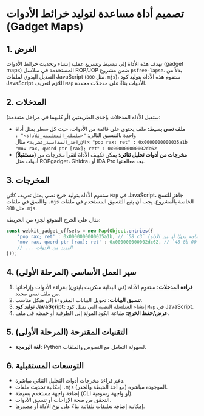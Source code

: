 # تصميم أداة مساعدة لتوليد خرائط الأدوات (Gadget Maps)

## 1. الغرض
تهدف هذه الأداة إلى تبسيط وتسريع عملية إنشاء وتحديث خرائط الأدوات (gadget maps) المستخدمة في سلاسل ROP/JOP ضمن مشروع `psfree-lapse`. بدلاً من التعديل اليدوي لملفات JavaScript (مثل `800.mjs`)، ستقوم هذه الأداة بتوليد كود JavaScript اللازم لتعريف `Map` الأدوات بناءً على مدخلات محددة.

## 2. المدخلات

ستقبل الأداة المدخلات بإحدى الطريقتين (أو كليهما في مراحل متقدمة):

*   **ملف نصي بسيط:** ملف يحتوي على قائمة من الأدوات، حيث كل سطر يمثل أداة واحدة بالتنسيق التالي:
    `"<سلسلة_التعليمة_للأداة>" : <الإزاحة_السداسية_عشرية>`
    مثال:
    `"pop rax; ret" : 0x0000000000035a1b`
    `"mov rax, qword ptr [rax]; ret" : 0x000000000002dc62`
*   **(مستقبلاً) مخرجات من أدوات تحليل ثنائي:** يمكن تكييف الأداة لتقرأ مخرجات من أدوات مثل ROPgadget، Ghidra، أو IDA Pro بعد معالجتها.

## 3. المخرجات

ستقوم الأداة بتوليد خرج نصي يمثل تعريف كائن `Map` في JavaScript، جاهز للنسخ واللصق في ملفات `.mjs` الخاصة بالمشروع. يجب أن يتبع التنسيق المستخدم في ملفات مثل `800.mjs`.

مثال على الخرج المتوقع لجزء من الخريطة:

```javascript
const webkit_gadget_offsets = new Map(Object.entries({
    'pop rax; ret' : 0x0000000000035a1b, // `58 c3` (مثال لتعليق يمكن إضافته يدويًا أو من الأداة)
    'mov rax, qword ptr [rax]; ret' : 0x000000000002dc62, // `48 8b 00 c3`
    // ... المزيد من الأدوات
}));
```

## 4. سير العمل الأساسي (المرحلة الأولى)

1.  **قراءة المدخلات:** ستقوم الأداة (في البداية سكربت بايثون) بقراءة الأدوات وإزاحاتها من ملف نصي محدد.
2.  **تنسيق البيانات:** تحويل البيانات المقروءة إلى هيكل مناسب.
3.  **توليد كود JavaScript:** إنشاء السلسلة النصية التي تمثل كود `Map` في JavaScript.
4.  **عرض/حفظ الخرج:** طباعة الكود المولد إلى الطرفية أو حفظه في ملف.

## 5. التقنيات المقترحة (المرحلة الأولى)

*   **لغة البرمجة:** Python لسهولة التعامل مع النصوص والملفات.

## 6. التوسعات المستقبلية

*   دعم قراءة مخرجات أدوات التحليل الثنائي مباشرة.
*   إمكانية تحديث ملفات `.mjs` الموجودة مباشرة (مع أخذ الحيطة والحذر).
*   إضافة واجهة مستخدم بسيطة (CLI أو واجهة رسومية).
*   التحقق من صحة الإزاحات أو تنسيق الأدوات.
*   إمكانية إضافة تعليقات تلقائية بناءً على نوع الأداة أو مصدرها.

